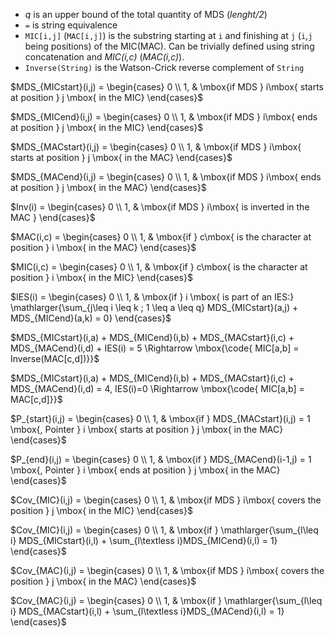 - *q* is an upper bound of the total quantity of MDS (*lenght/2*)
- `=` is string equivalence
- `MIC[i,j]` (`MAC[i,j]`) is the substring starting at `i` and finishing at `j` (`i`,`j` being positions) of the MIC(MAC). Can be trivially defined using string concatenation and *MIC(i,c)* (*MAC(i,c)*).
- `Inverse(String)` is the Watson-Crick reverse complement of `String`

$MDS_{MICstart}(i,j) = \begin{cases} 0 \\ 1, & \mbox{if MDS } i\mbox{ starts at position } j \mbox{ in the MIC} \end{cases}$

$MDS_{MICend}(i,j) = \begin{cases} 0 \\ 1, & \mbox{if MDS } i\mbox{ ends at position } j \mbox{ in the MIC} \end{cases}$

$MDS_{MACstart}(i,j) = \begin{cases} 0 \\ 1, & \mbox{if MDS } i\mbox{ starts at position } j \mbox{ in the MAC} \end{cases}$

$MDS_{MACend}(i,j) = \begin{cases} 0 \\ 1, & \mbox{if MDS } i\mbox{ ends at position } j \mbox{ in the MAC} \end{cases}$

$Inv(i) = \begin{cases} 0 \\ 1, & \mbox{if MDS } i\mbox{ is inverted in the MAC } \end{cases}$

$MAC(i,c) = \begin{cases} 0 \\ 1, & \mbox{if } c\mbox{ is the character at position } i \mbox{ in the MAC} \end{cases}$

$MIC(i,c) = \begin{cases} 0 \\ 1, & \mbox{if } c\mbox{ is the character at position } i \mbox{ in the MIC} \end{cases}$

$IES(i) = \begin{cases} 0 \\ 1, & \mbox{if } i \mbox{ is part of an IES:} \mathlarger{\sum_{j\leq i \leq k ; 1 \leq a \leq q} MDS_{MICstart}(a,j) + MDS_{MICend}(a,k) = 0} \end{cases}$

$MDS_{MICstart}(i,a) + MDS_{MICend}(i,b) + MDS_{MACstart}(i,c) + MDS_{MACend}(i,d) + IES(i) = 5 \Rightarrow \mbox{\code{ MIC[a,b] = Inverse(MAC[c,d])}}$

$MDS_{MICstart}(i,a) + MDS_{MICend}(i,b) + MDS_{MACstart}(i,c) + MDS_{MACend}(i,d) = 4, IES(i)=0 \Rightarrow \mbox{\code{ MIC[a,b] = MAC[c,d]}}$

$P_{start}(i,j) = \begin{cases} 0 \\ 1, & \mbox{if } MDS_{MACstart}(i,j) = 1 \mbox{, Pointer } i \mbox{ starts at position } j \mbox{ in the MAC} \end{cases}$

$P_{end}(i,j) = \begin{cases} 0 \\ 1, & \mbox{if } MDS_{MACend}(i-1,j) = 1 \mbox{, Pointer } i \mbox{ ends at position } j \mbox{ in the MAC} \end{cases}$

$Cov_{MIC}(i,j) = \begin{cases} 0 \\ 1, & \mbox{if MDS } i\mbox{ covers the position } j \mbox{ in the MIC} \end{cases}$

$Cov_{MIC}(i,j) = \begin{cases} 0 \\ 1, & \mbox{if } \mathlarger{\sum_{l\leq i} MDS_{MICstart}(i,l) + \sum_{l\textless i}MDS_{MICend}(i,l) = 1} \end{cases}$

$Cov_{MAC}(i,j) = \begin{cases} 0 \\ 1, & \mbox{if MDS } i\mbox{ covers the position } j \mbox{ in the MAC} \end{cases}$

$Cov_{MAC}(i,j) = \begin{cases} 0 \\ 1, & \mbox{if } \mathlarger{\sum_{l\leq i} MDS_{MACstart}(i,l) + \sum_{l\textless i}MDS_{MACend}(i,l) = 1} \end{cases}$